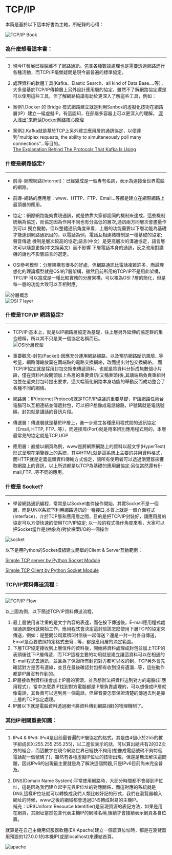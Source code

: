 # TCP/IP
本篇是基於以下這本好書為主軸，所紀錄的心得：

![TCP/IP Book](/image/tcp_ip_book.jpeg)


### 為什麼想看這本書：
---------------------
1. 現今IT發展已經脫離不了網路通訊，包含各種數據處理也是需要透過網路進行各種活動，而TCP/IP毫無疑問是現今最普遍的標準協定。


2. 處理資料的軟體工具(Kafka、Elastic Search、all kind of Data Base....等），大多是基於TCP/IP傳輸層上另外設計應用層的協定，雖然不了解網路協定還是可以使用這些工具，但了解網路協議有助於更深入了解這些工具，例如：

  * 案例1.Docker 的 Bridge 模式網路建立就是利用Sanbox的虛擬化技術在網路層(IP）建立一組虛擬IP，有這認知，在部屬多容器上可以更深入的理解。
[深入浅出”来解读Docker网络核心原理](http://blog.51cto.com/ganbing/2087598)
    
  * 案例2.Kafka就是基於TCP上另外建立應用層的通訊協定，以便達到"multiplex requests, the ability to simultaneously poll many connections"...等目的。    
[The Explanation Behind The Protocols That Kafka Is Using](https://streamdata.io/blog/explanation-behind-protocols-that-kafka-is-using/)
  
  
  
### 什麼是網路協定?
-----------------
  * 前導-網際網路(Internet)：已經變成是一個專有名詞，表示為連接全世界電腦的網路。      
  * 前導-網路的應用層：www、HTTP、FTP、Email...等都是建立在網際網路上最頂層的應用。        
  * 協定：網際網路能夠實現通訊，就是依靠大家都認同的機制來達成，這些機制統稱為協定，而協定因為作用不同也有分高低的層次,通訊兩方同層次會盡量作到可以
         獨立變動，但以整體通訊角度來看，上層的功能需要以下層功能為基礎才能達到網路通訊目的，以電話為例，電話互相連結機制是一種基礎的協定;聲音傳遞
         機制是層次較高的協定;語言(中文）是更高層次的溝通協定，語言層次可以隨意更換(中文換英文）而不影響
         下層電話本身的通訊，反之改用對講機的話也不影響語言的選定。
                 
  * OSI參考模型：分層架構有很多的好處，但網路通訊比電話複雜許多，而最理想化的理論模型就是OSI的7層架構，雖然目前所用的TCP/IP不是用此架構，TPC/IP
    可以當成是一種比較實務的分層架構，可以視為OSI 7層的簡化，但是每一層的功能大致可以互相對應。
 
![分層概念](/image/abc_layer.jpg)   
![OSI 7 layer](/image/osi_explain.jpg)
     
       
       
### 什麼是TCP/IP 網路協定?
------------------------
  * TCP/IP:基本上，就是以IP網路層協定為基礎，往上層另外延伸的協定群的集合總稱，所以其不只是某一個協定名稱而已。    
  ![OSI分層模型](/image/layer_fram.jpg)
  
  * 重要觀念-封包(Packet):因應充分運用網路線路，以及預防網路斷訊風險...等考量，網路傳輸放棄在兩端點的電路交換網絡，改而提出封包交換網絡，
     而TCP/IP協定就是採用封包交換來傳遞資料，也就是將資料分拆成無數個小片段，僅在資料片段開頭加上各層的重要資訊(又稱表頭)後,其讓端點負責重組封包並在遺失封包時提出要求，這大幅簡化網路本身功能的舉動反而成功整合了各種不同的網絡。
  
  * 網路層：IP(Internet Protocol)就是TCP/IP協議的重要基礎，IP讓網路任兩台電腦可以互相連結並傳遞封包，可以把IP想像成電話線路，IP號碼就是電話號碼，封包就是講話的音訊片段。
  
  * 傳送層：傳送層就是基於IP層上，進一步建立各種應用程式間的通訊協定（Email, HTTP, FTP...等），而連接埠(Port)就是用來辨別應用程式用的，本層最常見的協定就是TCP,UDP
  
  * 應用層：直接以網頁為例，www是將網際網路上的資料以超文字(HyperText)形式呈現在瀏覽器上的系統，其中HTML就是這系統上主要的共用資料格式，而HTTP就是定義這類資料傳輸方式協定，讓所有使用者可以透過瀏覽器來獲取網路上的資訊，以上所述都是以TCP為基礎的應用層協定;另位當然還有E-mail,FTP...等不同的應用。
  
  
          
 ### 什麼是 Socket?
 -------------------
  * 學習網路通訊編程，常常是以Socket套件操作開始，其實Socket不是一個層，而是UNIX系統下利用網路通訊的一種接口,本質上就是一個介面程式(Interface)，介於TCP層和應用層之間，目的是把TCP/IP封裝好，讓應用層的協定可以方便快速的使用TCP/IP協定; 以一般的程式操作角度來看，大家可以把Socket當作是(抽象為)對於檔案I/O的一個操作

![socket](/image/socket.jpg)

以下是用Python的Socket模組建立簡單的Client & Server互動範例：
       
[Simple TCP server by Python Socket Module](https://github.com/EricYangsw/tcp_ip/blob/master/server_client/simple_tcp_server.ipynb)

[Simple TCP Client by Python Socket Module](https://github.com/EricYangsw/tcp_ip/blob/master/server_client/simple_tcp_client.ipynb)


### TCP/IP資料傳送流程：
---------------------
![TCP/IP Flow](/image/tcpip_flow.jpg)
      
以上圖為例，以下簡述TCP/IP資料傳送流程，
1. 最上層使用者注重的是文字內容的表達，而在按下傳送後，E-mail應用程式處理通訊部份就開始工作，應用程式會決定這封信該怎麼使用下層TCP的協定來傳送，例如：是整間公司累積5封信後一起傳送？還是一封一封各自傳送，Email是否要依照特定格式去寫...等，都是應用層的決定範圍。
2. 下層TCP協定接收到上層信件的資料後，開始將資料處理成封包並加上TCP的表頭後往下IP層傳遞，而TCP這裡主要的功用就是建立讓這資料可以在相通的E-mail程式去通訊，並且為了保證所有封包對方都可以收的到，TCP另外會先確認對方是否有連線，並且在最後確認封包都有收到沒有遺漏...等，這些動作都是IP層沒有作到的。
3. IP層接收到資料後會加上IP層的表頭，並且想辦法把資料送到對方的電腦(非應用程式），當中怎麼靠IP找到對方電腦都是IP層負責處理的，可以想像成IP層就像電話，其負責可以連到另一個電話，但聲音要怎麼保證清楚的傳過去則是靠上層的TCP協定處理。
4. IP層以下就是電腦資料透過網卡將資料傳到網路(線)的物理機制了。


     
     
### 其他IP相關重要知識：
-------------------- 
1. IPv4 & IPv6: IPv4是目前最普遍的IP層協定的格式，其是由4個小於255的數字組成(EX:255.255.255.255)，以二進位表示的話，可以算出總共有2的32次方的組合，而這數字在現今網路世界已經快不夠用(想像成電話號碼不夠每個電話配一個號碼了)，雖然有各種虛擬IP位址的技術出現，但還是無法解決這問題，因此IPv6的出現最主要就是為了解決這個問題,只是IPv6目前尚未完全普及。

2. DNS(Domain Name System):平常使用網路時，大部分時間都不會碰到IP位址，這是因為我們建立起字元與IP位址的對應關係，而這對應的系統就是DNS,這樣IP位址就可以轉換成我們人類比較好記的形式，我們在瀏覽器輸入網址的時候，www之後的網域都會透過DNS轉成對易的主機IP。    
補充：URI(Uniform Resource Identifier)是呈現資源的表記方法，如果是用在網頁，其網址當然包含代表主機IP的網域名稱,後續才會接續表示網頁各自位置。

就算是在自己主機用伺服器軟體(EX:Apache)建立一個首頁位址時，都是在瀏覽器用預設的127.0.0.1的本機IP(或是localhost)來連結首頁。

![apache](/image/apache.jpg)

